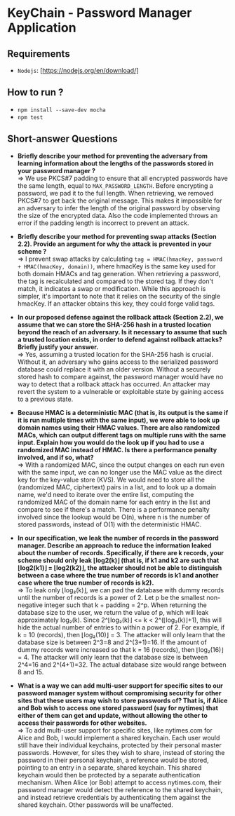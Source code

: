 # KeyChain - Password Manager Application

## Requirements
- `Nodejs`: [https://nodejs.org/en/download/]
## How to run ?
- `npm install --save-dev mocha`
- `npm test`

## Short-answer Questions

- <b>Briefly describe your method for preventing the adversary from learning information about
the lengths of the passwords stored in your password manager ?</b><br>
=> We use PKCS#7 padding to ensure that all encrypted passwords have the same length, equal to `MAX_PASSWORD_LENGTH`. Before encrypting a password, we pad it to the full length. When retrieving, we removed PKCS#7 to get back the original message. This makes it impossible for an adversary to infer the length of the original password by observing the size of the encrypted data. Also the code implemented throws an error if the padding length is incorrect to prevent an attack.

- <b>Briefly describe your method for preventing swap attacks (Section 2.2). Provide an argument
for why the attack is prevented in your scheme ?</b><br>
=> I prevent swap attacks by calculating `tag = HMAC(hmacKey, password + HMAC(hmacKey, domain))`, where hmacKey is the same key used for both domain HMACs and tag generation. When retrieving a password, the tag is recalculated and compared to the stored tag. If they don't match, it indicates a swap or modification. While this approach is simpler, it's important to note that it relies on the security of the single hmacKey. If an attacker obtains this key, they could forge valid tags.

- <b>In our proposed defense against the rollback attack (Section 2.2), we assume that we can store
the SHA-256 hash in a trusted location beyond the reach of an adversary. Is it necessary to
assume that such a trusted location exists, in order to defend against rollback attacks? Briefly
justify your answer.</b><br>
=> Yes, assuming a trusted location for the SHA-256 hash is crucial. Without it, an adversary who gains access to the serialized password database could replace it with an older version. Without a securely stored hash to compare against, the password manager would have no way to detect that a rollback attack has occurred. An attacker may revert the system to a vulnerable or exploitable state by gaining access to a previous state.

- <b>Because HMAC is a deterministic MAC (that is, its output is the same if it is run multiple
times with the same input), we were able to look up domain names using their HMAC values.
There are also randomized MACs, which can output different tags on multiple runs with the
same input. Explain how you would do the look up if you had to use a randomized MAC
instead of HMAC. Is there a performance penalty involved, and if so, what?</b><br>
=> With a randomized MAC, since the output changes on each run even with the same input, we can no longer use the MAC value as the direct key for the key-value store (KVS). We would need to store all the (randomized MAC, ciphertext) pairs in a list, and to look up a domain name, we'd need to iterate over the entire list, computing the randomized MAC of the domain name for each entry in the list and compare to see if there's a match. There is a performance penalty involved since the lookup would be O(n), where n is the number of stored passwords, instead of O(1) with the deterministic HMAC.

- <b>In our specification, we leak the number of records in the password manager. Describe an
approach to reduce the information leaked about the number of records. Specifically, if there
are k records, your scheme should only leak ⌊log2(k)⌋ (that is, if k1 and k2 are such that
⌊log2(k1)⌋ = ⌊log2(k2)⌋, the attacker should not be able to distinguish between a case where
the true number of records is k1 and another case where the true number of records is k2).</b><br>
=> To leak only ⌊log₂(k)⌋, we can pad the database with dummy records until the number of records is a power of 2. Let p be the smallest non-negative integer such that k + padding = 2^p.
When returning the database size to the user, we return the value of p, which will leak approximately log₂(k). Since 2^⌊log₂(k)⌋ <= k < 2^(⌊log₂(k)⌋+1), this will hide the actual number of entries to within a power of 2.
For example, if k = 10 (records), then ⌊log₂(10)⌋ = 3. The attacker will only learn that the database size is between 2^3=8 and 2^(3+1)=16.
If the amount of dummy records were increased so that k = 16 (records), then ⌊log₂(16)⌋ = 4. The attacker will only learn that the database size is between 2^4=16 and 2^(4+1)=32.
The actual database size would range between 8 and 15.

- <b>What is a way we can add multi-user support for specific sites to our password manager
system without compromising security for other sites that these users may wish to store
passwords of? That is, if Alice and Bob wish to access one stored password (say for nytimes)
that either of them can get and update, without allowing the other to access their passwords
for other websites.</b><br>
=> To add multi-user support for specific sites, like nytimes.com for Alice and Bob, I would implement a shared keychain. Each user would still have their individual keychains, protected by their personal master passwords. However, for sites they wish to share, instead of storing the password in their personal keychain, a reference would be stored, pointing to an entry in a separate, shared keychain. This shared keychain would then be protected by a separate authentication mechanism. When Alice (or Bob) attempt to access nytimes.com, their password manager would detect the reference to the shared keychain, and instead retrieve credentials by authenticating them against the shared keychain. Other passwords will be unaffected.
